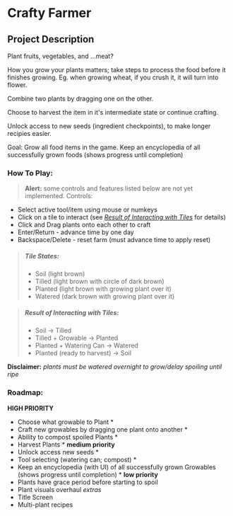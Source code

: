 # Crafty Farmer
## Project Description
Plant fruits, vegetables, and ...meat?

How you grow your plants matters; take steps to process the food before it finishes growing. Eg. when growing wheat, if you crush it, it will turn into flower.

Combine two plants by dragging one on the other.

Choose to harvest the item in it's intermediate state or continue crafting.

Unlock access to new seeds (ingredient checkpoints), to make longer recipies easier.

Goal: Grow all food items in the game.
Keep an encyclopedia of all successfully grown foods (shows progress until completion)


### How To Play:
> **Alert:** some controls and features listed below are not yet implemented.
Controls:
- Select active tool/item using mouse or numkeys
- Click on a tile to interact (see *[Result of Interacting with Tiles](#result-of-interacting-with-tiles)* for details)
- Click and Drag plants onto each other to craft
- Enter/Return - advance time by one day
- Backspace/Delete - reset farm (must advance time to apply reset)

> ##### Tile States:
> - Soil (light brown)
> - Tilled (light brown with circle of dark brown)
> - Planted (light brown with growing plant over it)
> - Watered (dark brown with growing plant over it)

> ##### Result of Interacting with Tiles:
> - Soil -> Tilled
> - Tilled + Growable -> Planted
> - Planted + Watering Can -> Watered
> - Planted (ready to harvest) -> Soil

**Disclaimer:** *plants must be watered overnight to grow/delay spoiling until ripe*


### Roadmap:
**HIGH PRIORITY**
- Choose what growable to Plant *
- Craft new growables by dragging one plant onto another *
- Ability to compost spoiled Plants *
- Harvest Plants *
**medium priority**
- Unlock access new seeds *
- Tool selecting (watering can; compost) *
- Keep an encyclopedia (with UI) of all successfully grown Growables (shows progress until completion) *
**low priority**
- Plants have grace period before starting to spoil
- Plant visuals overhaul
*extras*
- Title Screen
- Multi-plant recipes